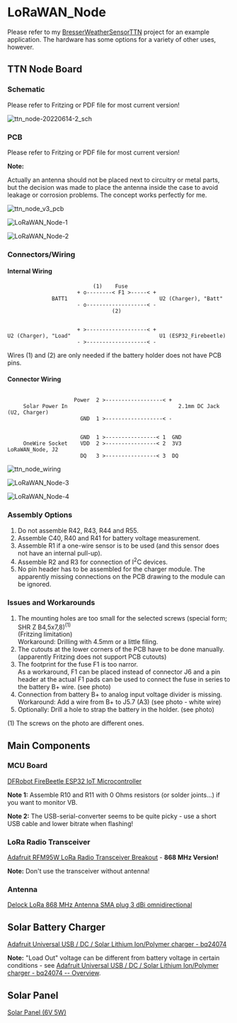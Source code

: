 # LoRaWAN_Node

Please refer to my [BresserWeatherSensorTTN](https://github.com/matthias-bs/BresserWeatherSensorTTN) project for an example application. The hardware has some options for a variety of other uses, however.

## TTN Node Board

### Schematic
Please refer to Fritzing or PDF file for most current version!

![ttn_node-20220614-2_sch](https://user-images.githubusercontent.com/83612361/183265248-27ff49f0-91a8-427f-959b-108c1d9e68b8.png)

### PCB
Please refer to Fritzing or PDF file for most current version!

**Note:**

Actually an antenna should not be placed next to circuitry or metal parts, but the decision was made to place the antenna inside the case to avoid leakage or corrosion problems. The concept works perfectly for me. 

![ttn_node_v3_pcb](https://user-images.githubusercontent.com/83612361/183265170-01bee6f2-5752-422e-a078-0f699fb1699f.png)

![LoRaWAN_Node-1](https://user-images.githubusercontent.com/83612361/183265799-35a17795-5f3f-4d37-867a-c85cc667befa.jpg)

![LoRaWAN_Node-2](https://user-images.githubusercontent.com/83612361/183265817-2f7a1a1e-1e9d-4e9b-a29a-9f60a6a3cc44.jpg)

### Connectors/Wiring

#### Internal Wiring
```
                           (1)    Fuse
                      + o--------< F1 >-----< +
              BATT1                             U2 (Charger), "Batt"
                      - o-------------------< -
                                 (2)


                      + >-------------------< +
U2 (Charger), "Load"                            U1 (ESP32_Firebeetle)
                      - >-------------------< -
```
Wires (1) and (2) are only needed if the battery holder does not have PCB pins.

#### Connector Wiring
```
                                
                     Power  2 >------------------< +
     Solar Power In                                   2.1mm DC Jack (U2, Charger)
                       GND  1 >------------------< -


                       GND  1 >----------------< 1  GND
     OneWire Socket    VDD  2 >----------------< 2  3V3   LoRaWAN_Node, J2
                       DQ   3 >----------------< 3  DQ
```

![ttn_node_wiring](https://user-images.githubusercontent.com/83612361/183265340-02fee7d6-5dc1-46e7-92a9-3ebd7063b362.png)

![LoRaWAN_Node-3](https://user-images.githubusercontent.com/83612361/183265830-def8cbac-5eb0-4b49-8697-ba42429444d9.jpg)

![LoRaWAN_Node-4](https://user-images.githubusercontent.com/83612361/183265832-7b003ffb-fc45-4e7e-966a-1e0f9eb263e6.jpg)


### Assembly Options
1. Do not assemble R42, R43, R44 and R55.
2. Assemble C40, R40 and R41 for battery voltage measurement.
3. Assemble R1 if a one-wire sensor is to be used (and this sensor does not have an internal pull-up).
4. Assemble R2 and R3 for connection of I<sup>2</sup>C devices.
5. No pin header has to be assembled for the charger module. The apparently missing connections on the PCB drawing to the module can be ignored.

### Issues and Workarounds
1. The mounting holes are too small for the selected screws (special form; SHR Z B4,5x7,8)<sup>(1)</sup><br>(Fritzing limitation)<br>Workaround: Drilling with 4.5mm or a little filing.
2. The cutouts at the lower corners of the PCB have to be done manually.<br>(apparently Fritzing does not support PCB cutouts)
3. The footprint for the fuse F1 is too narror.<br>As a workaround, F1 can be placed instead of connector J6 and a pin header at the actual F1 pads can be used to connect the fuse in series to the battery B+ wire. (see photo)
4. Connection from battery B+ to analog input voltage divider is missing.<br>Workaround: Add a wire from B+ to J5.7 (A3) (see photo - white wire)
5. Optionally: Drill a hole to strap the battery in the holder. (see photo)

(1) The screws on the photo are different ones.

## Main Components
### MCU Board
[DFRobot FireBeetle ESP32 IoT Microcontroller](https://www.dfrobot.com/product-1590.html)

**Note 1:** Assemble R10 and R11 with 0 Ohms resistors (or solder joints...) if you want to monitor VB.

**Note 2:** The USB-serial-converter seems to be quite picky - use a short USB cable and lower bitrate when flashing!

### LoRa Radio Transceiver
[Adafruit RFM95W LoRa Radio Transceiver Breakout](https://www.adafruit.com/product/3072) - **868 MHz Version!**

**Note:** Don't use the transceiver without antenna!

### Antenna
[Delock LoRa 868 MHz Antenna SMA plug 3 dBi omnidirectional](https://www.delock.de/produkt/89769/merkmale.html)

## Solar Battery Charger
[Adafruit Universal USB / DC / Solar Lithium Ion/Polymer charger - bq24074](https://www.adafruit.com/product/4755)

**Note:** "Load Out" voltage can be different from battery voltage in certain conditions - see [Adafruit Universal USB / DC / Solar Lithium Ion/Polymer charger - bq24074 -- Overview](https://learn.adafruit.com/adafruit-bq24074-universal-usb-dc-solar-charger-breakout/overview).

## Solar Panel
[Solar Panel (6V 5W)](https://www.waveshare.com/solar-panel-6v-5w.htm)

